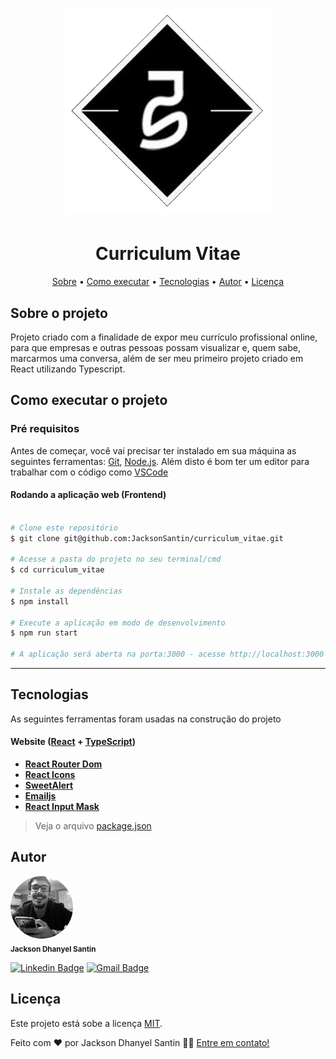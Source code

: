 <h1 align="center">
  <img alt="Logo JDS" src="./src/images/logo.png">
</h1>

<h1 align="center">
  Curriculum Vitae
</h1>

<p align="center">
  <a href="#sobre-o-projeto">Sobre</a> •
  <a href="#como-executar-o-projeto">Como executar</a> •
  <a href="#tecnologias">Tecnologias</a> •
  <a href="#autor">Autor</a> •
  <a href="#licença">Licença</a>
</p>

## Sobre o projeto

Projeto criado com a finalidade de expor meu currículo profissional online, para que empresas e outras pessoas possam visualizar e, quem sabe, marcarmos uma conversa, além de ser meu primeiro projeto criado em React utilizando Typescript.

## Como executar o projeto

### Pré requisitos

Antes de começar, você vai precisar ter instalado em sua máquina as seguintes ferramentas:
[Git](https://git-scm.com), [Node.js](https://nodejs.org/en/).
Além disto é bom ter um editor para trabalhar com o código como [VSCode](https://code.visualstudio.com/)

#### Rodando a aplicação web (Frontend)

```bash

# Clone este repositório
$ git clone git@github.com:JacksonSantin/curriculum_vitae.git

# Acesse a pasta do projeto no seu terminal/cmd
$ cd curriculum_vitae

# Instale as dependências
$ npm install 

# Execute a aplicação em modo de desenvolvimento
$ npm run start 

# A aplicação será aberta na porta:3000 - acesse http://localhost:3000

```

---

## Tecnologias

As seguintes ferramentas foram usadas na construção do projeto

#### **Website** ([React](https://reactjs.org/) + [TypeScript](https://www.typescriptlang.org/))

-   **[React Router Dom](https://github.com/ReactTraining/react-router/tree/master/packages/react-router-dom)**
-   **[React Icons](https://react-icons.github.io/react-icons/)**
-   **[SweetAlert](https://sweetalert.js.org/)**
-   **[Emailjs](http://emailjs.com/)**
-   **[React Input Mask](https://www.npmjs.com/package/react-text-mask)**

> Veja o arquivo [package.json](https://github.com/JacksonSantin/curriculum_vitae/blob/master/web/package.json)

## Autor

<img alt="JAckson Dhanyel Santin" src="./src/images/avatar.jpg" width="100px;" style="border-radius: 50%;" />
<br />
<sub><b>Jackson Dhanyel Santin</b></sub>
<br />

[![Linkedin Badge](https://img.shields.io/badge/-Jackson-blue?style=flat-square&logo=Linkedin&logoColor=white&link=https://www.linkedin.com/in/jackson-dhanyel-santin/)](https://www.linkedin.com/in/jackson-dhanyel-santin/) 
[![Gmail Badge](https://img.shields.io/badge/-jackdhanyelsn@gmail.com-c14438?style=flat-square&logo=Gmail&logoColor=white&link=mailto:jackdhanyelsn@gmail.com)](mailto:jackdhanyelsn@gmail.com)

## Licença 

Este projeto está sobe a licença [MIT](./LICENSE).

Feito com ❤️ por Jackson Dhanyel Santin 👋🏽 [Entre em contato!](https://curriculum-vitae-jacksonsantin.vercel.app/contato)
